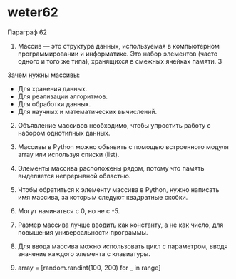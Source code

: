 # weter62

Параграф 62
1. Массив — это структура данных, используемая в компьютерном программировании и информатике. Это набор элементов (часто одного и того же типа), хранящихся в смежных ячейках памяти. 3

Зачем нужны массивы:
   - Для хранения данных.
   - Для реализации алгоритмов.
   - Для обработки данных.
   - Для научных и математических вычислений.

2. Объявление массивов необходимо, чтобы упростить работу с набором однотипных данных.

3. Массивы в Python можно объявить с помощью встроенного модуля array или используя списки (list).

4. Элементы массива расположены рядом, потому что память выделяется непрерывной областью.

5. Чтобы обратиться к элементу массива в Python, нужно написать имя массива, за которым следуют квадратные скобки.

6. Могут начинаться с 0, но не с -5.

7. Размер массива лучше вводить как константу, а не как число, для повышения универсальности программы.

8. Для ввода массива можно использовать цикл с параметром, вводя значение каждого элемента с клавиатуры.

9. array = [random.randint(100, 200) for _ in range]

